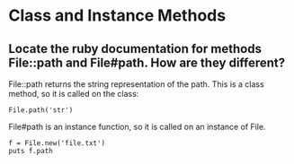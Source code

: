 # Class and Instance Methods

## Locate the ruby documentation for methods File::path and File#path. How are they different?

File::path returns the string representation of the path. This is a class method, so it is called on the class:

`File.path('str')`

File#path is an instance function, so it is called on an instance of File.

```
f = File.new('file.txt')
puts f.path
```




